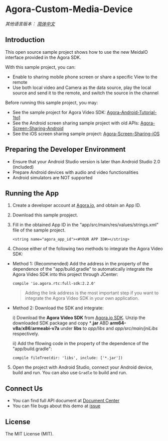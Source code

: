# Agora-Custom-Media-Device

*其他语言版本： [简体中文](README.md)*

## Introduction

This open source sample project shows how to use the new MeidaIO interface provided in the Agora SDK.

With this sample project, you can:

* Enable to sharing mobile phone screen or share a specific View to the remote
* Use both local video and Camera as the data source, play the local source and send it to the remote, and switch the source in the channel

Before running this sample project, you may:

* See the sample project for Agora Video SDK: [Agora-Android-Tutorial-1to1](https://github.com/AgoraIO/Agora-Android-Tutorial-1to1)
* See the Android screen sharing sample project with old APIs: [Agora-Screen-Sharing-Android](https://github.com/AgoraIO/Agora-Screen-Sharing-Android)
* See the iOS screen sharing sample project: [Agora-Screen-Sharing-iOS](https://github.com/AgoraIO/Agora-Screen-Sharing-iOS)

## Preparing the Developer Environment

* Ensure that your Android Studio version is later than Android Studio 2.0 (included)
* Prepare Android devices with audio and video functionalities
* Android simulators are NOT supported

## Running the App

1. Create a developer account at [Agora.io](https://dashboard.agora.io/signin/), and obtain an App ID. 
2. Download this sample propject.
3. Fill in the obtained App ID in the "app/src/main/res/values/strings.xml" file of the sample project.

   ```
   <string name="agora_app_id"><#YOUR APP ID#></string>
   ```
4. Choose either of the following two methods to integrate the Agora Video SDK:

 * Method 1: (Recommended) Add the address in the property of the dependence of the "app/build.gradle" to automatically integrate the Agora Video SDK into this project through JCenter:
  
   ```
   compile 'io.agora.rtc:full-sdk:2.2.0'
   ```
   > Adding the link address is the most important step if you want to integrate the Agora Video SDK in your own application.

 * Method 2: Download the SDK and integrate:
 
   i) Download the **Agora Video SDK** from [Agora.io SDK](https://www.agora.io/en/blog/download/). Unzip the downloaded SDK package and copy ***.jar** ABD **arm64-v8a**/**x86**/**armeabi-v7a** under **libs** to *app/libs* and *app/src/main/jniLibs* respectively.
   
   ii) Add the fllowing code in the property of the dependence of the "app/build.gradle":

   ```
   compile fileTree(dir: 'libs', include: ['*.jar'])
   ```
5. Open the project with Android Studio, connect your Android device, build and run. You can also use `Gradle` to build and run.

## Connect Us

- You can find full API document at [Document Center](https://docs.agora.io/en/)
- You can file bugs about this demo at [issue](https://github.com/AgoraIO/Agora-Screen-Sharing-Android/issues)

## License

The MIT License (MIT).
